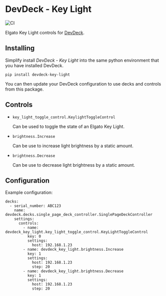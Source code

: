 # DevDeck - Key Light
![CI](https://github.com/jamesridgway/devdeck-key-light/workflows/CI/badge.svg?branch=main)

Elgato Key Light controls for [DevDeck](https://github.com/jamesridgway/devdeck).

## Installing
Simplify install *DevDeck - Key Light* into the same python environment that you have installed DevDeck.

    pip install devdeck-key-light

You can then update your DevDeck configuration to use decks and controls from this package.

## Controls

* `key_light_toggle_control.KeylightToggleControl`

   Can be used to toggle the state of an Elgato Key Light.

* `brightness.Increase`

   Can be use to increase light brightness by a static amount.

* `brightness.Decrease`

   Can be use to decrease light brightness by a static amount.

## Configuration

Example configuration:

    decks:
      - serial_number: ABC123
        name: devdeck.decks.single_page_deck_controller.SinglePageDeckController
        settings:
          controls:
            - name: devdeck_key_light.key_light_toggle_control.KeyLightToggleControl
              key: 0
              settings:
                host: 192.168.1.23
            - name: devdeck_key_light.brightness.Increase
              key: 1
              settings:
                host: 192.168.1.23
                step: 20
            - name: devdeck_key_light.brightness.Decrease
              key: 1
              settings:
                host: 192.168.1.23
                step: 20
